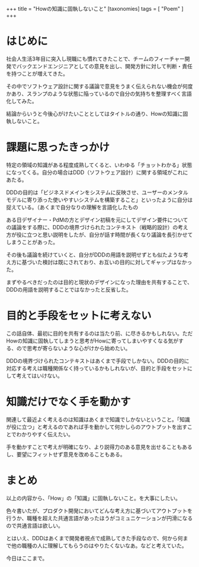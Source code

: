 +++
title = "Howの知識に固執しないこと"
[taxonomies]
tags = [ "Poem" ]
+++

# はじめに

社会人生活3年目に突入し現職にも慣れてきたことで、チームのフィーチャー開発でバックエンドエンジニアとしての意見を出し、開発方針に対して判断・責任を持つことが増えてきた。

その中でソフトウェア設計に関する議論で意見をうまく伝えられない機会が何度かあり、スランプのような状態に陥っているので自分の気持ちを整理すべく言語化してみた。

結論からいうと今後心がけたいこととしてはタイトルの通り、Howの知識に固執しないこと。

# 課題に思ったきっかけ

特定の領域の知識がある程度成熟してくると、いわゆる「チョットわかる」状態になってくる。自分の場合はDDD（ソフトウェア設計）に関する領域がこれにあたる。

DDDの目的は「ビジネスドメインをシステムに反映させ、ユーザーのメンタルモデルに寄り添った使いやすいシステムを構築すること」といったように自分は捉えている。（あくまで自分なりの理解を言語化したもの

ある日デザイナー・PdMの方とデザイン初稿を元にしてデザイン要件についての議論をする際に、DDDの境界づけられたコンテキスト（戦略的設計）の考え方が役に立つと思い説明をしたが、自分が話す時間が長くなり議論を長引かせてしまうことがあった。

その後も議論を続けていくと、自分がDDDの用語を説明せずとも似たような考え方に基づいた検討は既にされており、お互いの目的に対してギャップはなかった。

まずやるべきだったのは目的と現状のデザインになった理由を共有することで、DDDの用語を説明することではなかったと反省した。

# 目的と手段をセットに考えない

この話自体、最初に目的を共有するのは当たり前、に尽きるかもしれない。ただHowの知識に固執してしまうと思考がHowに寄ってしまいやすくなる気がする、ので思考が寄らないような心がけから始めたい。

DDDの境界づけられたコンテキストはあくまで手段でしかない。DDDの目的に対応する考えは職種関係なく持っているかもしれないが、目的と手段をセットにして考えてはいけない。

# 知識だけでなく手を動かす

関連して最近よく考えるのは知識はあくまで知識でしかないということ。「知識が役に立つ」と考えるのであれば手を動かして何かしらのアウトプットを出すことでわかりやすく伝えたい。

手を動かすことで考えが明確になり、より説得力のある意見を出せることもあるし、要望にフィットせず意見を改めることもある。

# まとめ

以上の内容から、「How」の「知識」に固執しないこと。を大事にしたい。

色々書いたが、プロダクト開発においてどんな考え方に基づいてアウトプットを行うか、職種を超えた共通言語があったほうがコミュニケーションが円滑になるので共通言語は欲しい。

とはいえ、DDDはあくまで開発者視点で成熟してきた手段なので、何から何まで他の職種の人に理解してもらうのはやりたくないなあ。などと考えていた。

今日はここまで。
